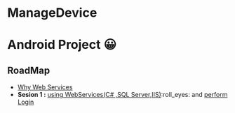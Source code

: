 # ManageDevice
# Android Project :grinning:
<h2>RoadMap</h2>

  <ul>
  <li><a href="https://www.tutorialspoint.com/webservices/why_web_services.htm#:~:text=Web%20services%20allow%20various%20applications,also%20use%20the%20web%20services.&text=Web%20services%20are%20used%20to%20make%20the%20application%20platform%20and%20technology%20independent." target="_blank">Why Web Services</a></li>
    <li><b>Sesion 1 :</b> <a href="https://github.com/Nguyen-Thanh-Phuong/ManageDevices" target="_blank">using WebServices(C# ,SQL Server,IIS)</a>:roll_eyes:  and <a href="https://github.com/Nguyen-Thanh-Phuong/ManageDevice/tree/master/app/src/main/java/com/danang/managedevice" target="_blank">perform Login</a></li>
  </ul>

